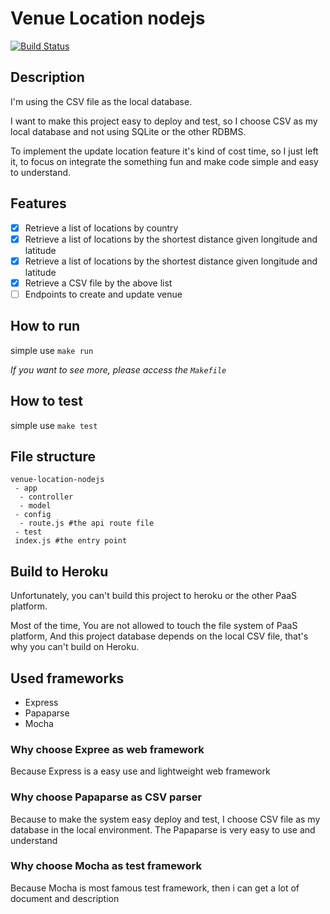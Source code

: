 # Venue Location nodejs

[![Build Status](https://travis-ci.org/LittleYenMin/venue-location-nodejs.svg?branch=master)](https://travis-ci.org/LittleYenMin/venue-location-nodejs)

## Description
I'm using the CSV file as the local database. 

I want to make this project easy to deploy and test, so I choose CSV as my local database and not using SQLite or the other RDBMS.

To implement the update location feature it's kind of cost time, so I just left it, to focus on integrate the something fun and make code simple and easy to understand.

## Features
- [x] Retrieve a list of locations by country
- [x] Retrieve a list of locations by the shortest distance given longitude and latitude
- [x] Retrieve a list of locations by the shortest distance given longitude and latitude
- [x] Retrieve a CSV file by the above list
- [ ] Endpoints to create and update venue

## How to run
simple use `make run`

 *If you want to see more, please access the `Makefile`*

## How to test
simple use `make test`

## File structure
```
venue-location-nodejs
 - app
  - controller
  - model
 - config
  - route.js #the api route file
 - test
 index.js #the entry point
```

## Build to Heroku
Unfortunately, you can't build this project to heroku or the other PaaS platform.

Most of the time, You are not allowed to touch the file system of PaaS platform, And this project database depends on the local CSV file, that's why you can't build on Heroku.

## Used frameworks
- Express
- Papaparse
- Mocha

### Why choose Expree as web framework
Because Express is a easy use and lightweight web framework

### Why choose Papaparse as CSV parser
Because to make the system easy deploy and test, I choose CSV file as my database in the local environment.
The Papaparse is very easy to use and understand

### Why choose Mocha as test framework
Because Mocha is most famous test framework, then i can get a lot of document and description

